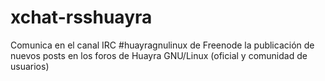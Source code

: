 # xchat-rsshuayra
Comunica en el canal IRC #huayragnulinux de Freenode la publicación de nuevos posts en los foros de Huayra GNU/Linux (oficial y comunidad de usuarios)

